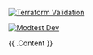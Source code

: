 

[![Terraform Validation](https://github.com/HappyPathway/terraform-github-repo/actions/workflows/terraform.yaml/badge.svg)](https://github.com/HappyPathway/terraform-github-repo/actions/workflows/terraform.yaml)


[![Modtest Dev](https://github.com/HappyPathway/terraform-github-repo/actions/workflows/modtest-dev.yaml/badge.svg)](https://github.com/HappyPathway/terraform-github-repo/actions/workflows/modtest-dev.yaml)

<!-- BEGIN_TF_DOCS -->
{{ .Content }}
<!-- END_TF_DOCS -->